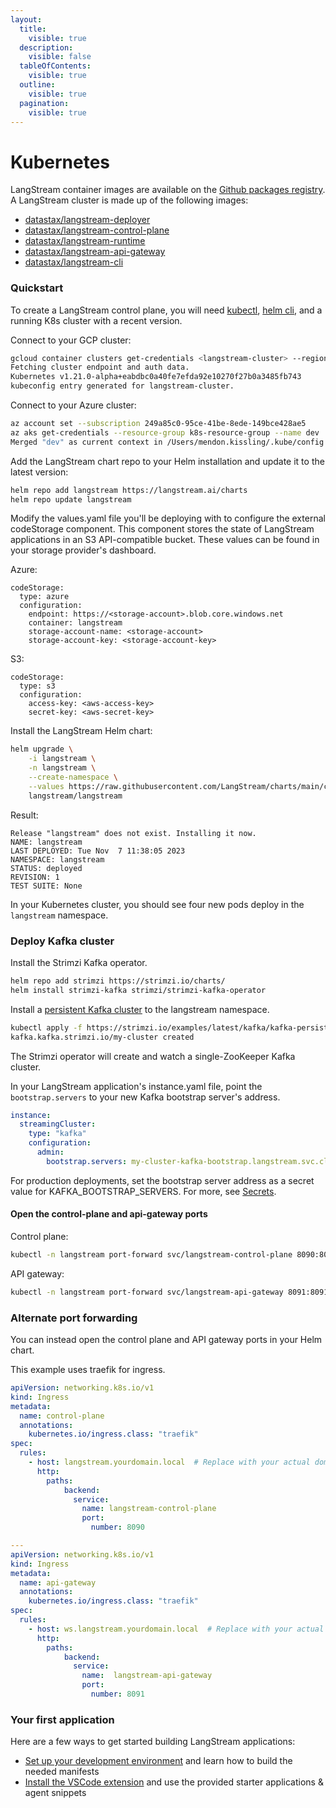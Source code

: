 ```yaml
---
layout:
  title:
    visible: true
  description:
    visible: false
  tableOfContents:
    visible: true
  outline:
    visible: true
  pagination:
    visible: true
---
```


# Kubernetes

LangStream container images are available on the [Github packages registry](https://github.com/orgs/LangStream/packages?repo\_name=langstream). A LangStream cluster is made up of the following images:

* [datastax/langstream-deployer](https://github.com/LangStream/langstream/pkgs/container/langstream-deployer)
* [datastax/langstream-control-plane](https://github.com/LangStream/langstream/pkgs/container/langstream-control-plane)
* [datastax/langstream-runtime](https://github.com/LangStream/langstream/pkgs/container/langstream-runtime)
* [datastax/langstream-api-gateway](https://github.com/LangStream/langstream/pkgs/container/langstream-api-gateway)
* [datastax/langstream-cli](https://github.com/LangStream/langstream/pkgs/container/langstream-cli)

### Quickstart

To create a LangStream control plane, you will need [kubectl](https://kubernetes.io/docs/reference/kubectl/), [helm cli](https://helm.sh/docs/intro/install/), and a running K8s cluster with a recent version.

Connect to your GCP cluster:
```bash
gcloud container clusters get-credentials <langstream-cluster> --region us-east1 --project gcp-techpubs
Fetching cluster endpoint and auth data.
Kubernetes v1.21.0-alpha+eabdbc0a40fe7efda92e10270f27b0a3485fb743
kubeconfig entry generated for langstream-cluster.
```

Connect to your Azure cluster:
```bash
az account set --subscription 249a85c0-95ce-41be-8ede-149bce428ae5
az aks get-credentials --resource-group k8s-resource-group --name dev
Merged "dev" as current context in /Users/mendon.kissling/.kube/config
```

Add the LangStream chart repo to your Helm installation and update it to the latest version:
```bash
helm repo add langstream https://langstream.ai/charts
helm repo update langstream
```

Modify the values.yaml file you'll be deploying with to configure the external codeStorage component.
This component stores the state of LangStream applications in an S3 API-compatible bucket.
These values can be found in your storage provider's dashboard.

Azure:
```
codeStorage:
  type: azure
  configuration:
    endpoint: https://<storage-account>.blob.core.windows.net
    container: langstream
    storage-account-name: <storage-account>
    storage-account-key: <storage-account-key>
```

S3:
```
codeStorage:
  type: s3
  configuration:
    access-key: <aws-access-key>
    secret-key: <aws-secret-key>
```

Install the LangStream Helm chart:
```bash
helm upgrade \
    -i langstream \
    -n langstream \
    --create-namespace \
    --values https://raw.githubusercontent.com/LangStream/charts/main/charts/langstream/values.yaml \
    langstream/langstream
```

Result:
```
Release "langstream" does not exist. Installing it now.
NAME: langstream
LAST DEPLOYED: Tue Nov  7 11:38:05 2023
NAMESPACE: langstream
STATUS: deployed
REVISION: 1
TEST SUITE: None
```

In your Kubernetes cluster, you should see four new pods deploy in the `langstream` namespace.

### Deploy Kafka cluster

Install the Strimzi Kafka operator.
```bash
helm repo add strimzi https://strimzi.io/charts/
helm install strimzi-kafka strimzi/strimzi-kafka-operator
```

Install a [persistent Kafka cluster](https://github.com/strimzi/strimzi-kafka-operator/blob/main/examples/kafka/kafka-persistent-single.yaml) to the langstream namespace.

```bash
kubectl apply -f https://strimzi.io/examples/latest/kafka/kafka-persistent-single.yaml -n langstream
kafka.kafka.strimzi.io/my-cluster created
```

The Strimzi operator will create and watch a single-ZooKeeper Kafka cluster.

In your LangStream application's instance.yaml file, point the `bootstrap.servers` to your new Kafka bootstrap server's address.
```yaml
instance:
  streamingCluster:
    type: "kafka"
    configuration:
      admin:
        bootstrap.servers: my-cluster-kafka-bootstrap.langstream.svc.cluster.local:9092
```

For production deployments, set the bootstrap server address as a secret value for KAFKA_BOOTSTRAP_SERVERS.
For more, see [Secrets](../building-applications/secrets.md).

#### Open the control-plane and api-gateway ports

Control plane:

```bash
kubectl -n langstream port-forward svc/langstream-control-plane 8090:8090 &
```

API gateway:

```bash
kubectl -n langstream port-forward svc/langstream-api-gateway 8091:8091 &
```

### Alternate port forwarding

You can instead open the control plane and API gateway ports in your Helm chart.

This example uses traefik for ingress.

```yaml
apiVersion: networking.k8s.io/v1
kind: Ingress
metadata:
  name: control-plane
  annotations:
    kubernetes.io/ingress.class: "traefik"
spec:
  rules:
    - host: langstream.yourdomain.local  # Replace with your actual domain or host
      http:
        paths:
            backend:
              service:
                name: langstream-control-plane
                port:
                  number: 8090

---
apiVersion: networking.k8s.io/v1
kind: Ingress
metadata:
  name: api-gateway
  annotations:
    kubernetes.io/ingress.class: "traefik"
spec:
  rules:
    - host: ws.langstream.yourdomain.local  # Replace with your actual domain or host
      http:
        paths:
            backend:
              service:
                name:  langstream-api-gateway
                port:
                  number: 8091

```

### Your first application

Here are a few ways to get started building LangStream applications:

* [Set up your development environment](building-applications/development-environment.md) and learn how to build the needed manifests
* [Install the VSCode extension](https://marketplace.visualstudio.com/items?itemName=DataStax.langstream) and use the provided starter applications & agent snippets
